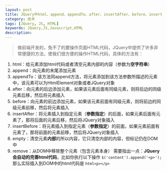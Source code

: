 ```yaml
---
layout: post
title: JQuery中html、append、appendTo、after、insertAfter、before、insertBefore、empty、remove系列方法的使用
category: 技术
tags: [JQuery, JS, HTML]
keywords: JQuery,JS,Javascript,HTML
description:
---
```


>做前端开发的，免不了的要操作页面HTML代码，JQuery中提供了许多非常便捷的方法，使我们很方便的操作HTML代码，具体的方法有：

1. html：给元素添加html代码或者清空元素内部的内容（参数为**空字符串**）
2. append：向元素的末尾添加元素
3. appendTo：该方法同append方法，将元素添加到该方法参数所描述的元素中，该元素可以为HtmlElement对象或者JQuery对象
4. after：向元素的后边添加元素，如果该元素后面有同级元素，则将后边的同级元素后移，然后将元素插入
5. before：向元素的前边添加元素，如果该元素前面有同级元素，则将前边的同级元素前移，然后将元素插入
6. insertAfter：将元素插入到指定元素（**参数指定**）的后面，如果元素后面有元素了，那将后面的元素后移，然后将JQuery对象插入
7. insertBefore：将元素插入到指定元素（**参数指定**）的前面，如果元素前面有元素了，那将前面的元素前移，然后将JQuery对象插入
8. empty：清空元素**内部**的所以内容，它只清空内部的内容，但标记仍在DOM中
9. remove：从DOM中移除整个元素（包含元素本身）
需要指出一点：**JQuery会自动的完善html代码**，比如你执行以下操作
`$('content').append('<p>');`
那么实际插入到DOM中的html代码是
```html<p></p>```

